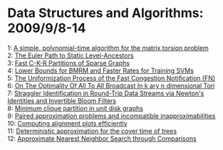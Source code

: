 # Data Structures and Algorithms: 2009/9/8-14  
1: [A simple, polynomial-time algorithm for the matrix torsion problem](https://doi.org/10.48550/arXiv.0806.2068)  
2: [The Euler Path to Static Level-Ancestors](https://doi.org/10.48550/arXiv.0909.1030)  
3: [Fast C-K-R Partitions of Sparse Graphs](https://doi.org/10.48550/arXiv.0809.1902)  
4: [Lower Bounds for BMRM and Faster Rates for Training SVMs](https://doi.org/10.48550/arXiv.0909.1334)  
5: [The Uniformization Process of the Fast Congestion Notification (FN)](https://doi.org/10.48550/arXiv.0909.1372)  
6: [On The Optimality Of All To All Broadcast In k ary n dimensional Tori](https://doi.org/10.48550/arXiv.0909.1374)  
7: [Straggler Identification in Round-Trip Data Streams via Newton's  Identities and Invertible Bloom Filters](https://doi.org/10.48550/arXiv.0704.3313)  
8: [Minimum clique partition in unit disk graphs](https://doi.org/10.48550/arXiv.0909.1552)  
9: [Paired approximation problems and incompatible inapproximabilities](https://doi.org/10.48550/arXiv.0909.1870)  
10: [Computing alignment plots efficiently](https://doi.org/10.48550/arXiv.0909.2000)  
11: [Deterministic approximation for the cover time of trees](https://doi.org/10.48550/arXiv.0909.2005)  
12: [Approximate Nearest Neighbor Search through Comparisons](https://doi.org/10.48550/arXiv.0909.2194)  